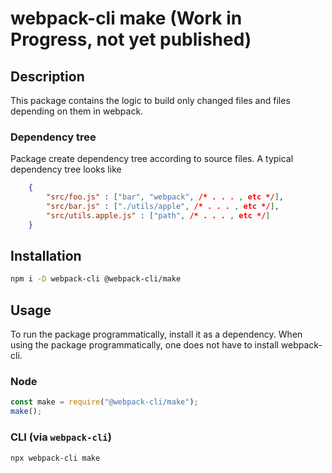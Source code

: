 # webpack-cli make (Work in Progress, not yet published)

## Description

This package contains the logic to build only changed files and files depending on them in webpack.

### Dependency tree
Package create dependency tree according to source files.
A typical dependency tree looks like
```json
	{
		"src/foo.js" : ["bar", "webpack", /* . . . , etc */],
		"src/bar.js" : ["./utils/apple", /* . . . , etc */],
		"src/utils.apple.js" : ["path", /* . . . , etc */]
	}
```

## Installation

```bash
npm i -D webpack-cli @webpack-cli/make
```

## Usage

To run the package programmatically, install it as a dependency. When using the package programmatically, one does not have to install webpack-cli.

### Node
```js
const make = require("@webpack-cli/make");
make();
```

### CLI (via `webpack-cli`)
```bash
npx webpack-cli make
```
